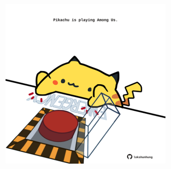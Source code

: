 <!-- built at 22/03/2024, 24:01:15 UTC -->
<p align="center">
  <img width="500" height="500" src="./ReadmeImage.svg">
</p>
